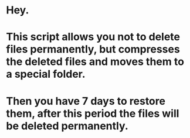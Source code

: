 # Hey. 
# This script allows you not to delete files permanently, but compresses the deleted files and moves them to a special folder. 
# Then you have 7 days to restore them, after this period the files will be deleted permanently.
